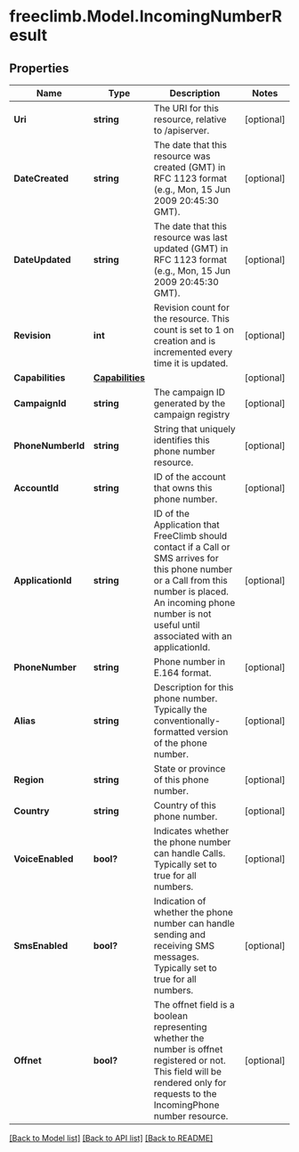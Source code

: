 # freeclimb.Model.IncomingNumberResult

## Properties

Name | Type | Description | Notes
------------ | ------------- | ------------- | -------------
**Uri** | **string** | The URI for this resource, relative to /apiserver. | [optional] 
**DateCreated** | **string** | The date that this resource was created (GMT) in RFC 1123 format (e.g., Mon, 15 Jun 2009 20:45:30 GMT). | [optional] 
**DateUpdated** | **string** | The date that this resource was last updated (GMT) in RFC 1123 format (e.g., Mon, 15 Jun 2009 20:45:30 GMT). | [optional] 
**Revision** | **int** | Revision count for the resource. This count is set to 1 on creation and is incremented every time it is updated. | [optional] 
**Capabilities** | [**Capabilities**](Capabilities.md) |  | [optional] 
**CampaignId** | **string** | The campaign ID generated by the campaign registry | [optional] 
**PhoneNumberId** | **string** | String that uniquely identifies this phone number resource. | [optional] 
**AccountId** | **string** | ID of the account that owns this phone number. | [optional] 
**ApplicationId** | **string** | ID of the Application that FreeClimb should contact if a Call or SMS arrives for this phone number or a Call from this number is placed. An incoming phone number is not useful until associated with an applicationId. | [optional] 
**PhoneNumber** | **string** | Phone number in E.164 format. | [optional] 
**Alias** | **string** | Description for this phone number. Typically the conventionally-formatted version of the phone number. | [optional] 
**Region** | **string** | State or province of this phone number. | [optional] 
**Country** | **string** | Country of this phone number. | [optional] 
**VoiceEnabled** | **bool?** | Indicates whether the phone number can handle Calls. Typically set to true for all numbers. | [optional] 
**SmsEnabled** | **bool?** | Indication of whether the phone number can handle sending and receiving SMS messages. Typically set to true for all numbers. | [optional] 
**Offnet** | **bool?** | The offnet field is a boolean representing whether the number is offnet registered or not. This field will be rendered only for requests to the IncomingPhone number resource. | [optional] 

[[Back to Model list]](../README.md#documentation-for-models) [[Back to API list]](../README.md#documentation-for-api-endpoints) [[Back to README]](../README.md)


